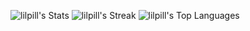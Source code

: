 ![lilpill's Stats](https://github-readme-stats.vercel.app/api?username=lilpill&theme=vue-dark&show_icons=true&hide_border=true&count_private=true)
![lilpill's Streak](https://github-readme-streak-stats.herokuapp.com/?user=lilpill&theme=vue-dark&hide_border=true)
![lilpill's Top Languages](https://github-readme-stats.vercel.app/api/top-langs/?username=lilpill&theme=vue-dark&show_icons=true&hide_border=true&layout=compact)
